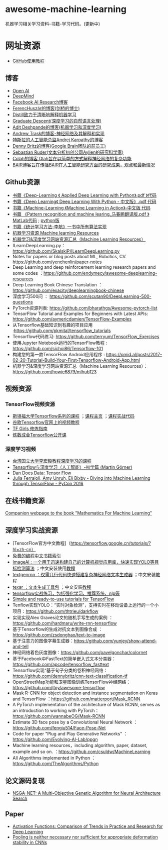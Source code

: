 # awesome-machine-learning
机器学习相关学习资料-书籍-学习代码。(更新中)

# 网址资源
* [GitHub使用教程](https://mp.weixin.qq.com/s/B5DLeM0TqIodfKEW2AAP5g)
## 博客
* [Open AI](https://blog.openai.com/)
* [DeepMind](https://deepmind.com/blog/?category=research)
* [Facebook AI Research博客](https://research.fb.com/blog/)
* [FerencHuszár的博客(剑桥的博士)](http://www.inference.vc/)
* [Distill致力于清晰地解释机器学习](https://distill.pub/)
* [Graduate Descent(深度学习的自然语言处理)](http://timvieira.github.io/blog/)
* [Adit Deshpande的博客(机器学习和深度学习)](https://adeshpande3.github.io/)
* [Andrew Trask的博客-神经网络及其解释和实现](http://iamtrask.github.io/)
* [特斯拉的人工智能总监Andrej Karpathy的博客](http://karpathy.github.io/)
* [Denny Britz的博客(Google Brain团队的前员工)](http://www.wildml.com/)
* [Sebastian Ruder(文本分析初创公司Aylien的研究科学家)](http://ruder.io/)
* [Colah的博客 Olah旨在以简单的方式解释神经网络的复杂功能](http://colah.github.io/)
* [BAIR博客旨在传播BAIR在人工智能研究方面的研究成果，观点和最新情况](http://bair.berkeley.edu/blog/)

## Github资源
* [书籍《Deep-Learning 《 Applied Deep Learning with Python》.pdf 》代码](https://github.com/TrainingByPackt/Applied-Deep-Learning-with-Python)
* [书籍《Deep Learning《 Deep Learning With Python - 中文版》.pdf 代码](https://github.com/fchollet/deep-learning-with-python-notebooks)
* [书籍《Machine-Learning 《Machine Learning in Action》-中文版 代码](https://github.com/pbharrin/machinelearninginaction)
* [书籍 《Pattern recognition and machine learing_马春鹏翻译版.pdf 》MatLab代码](https://github.com/PRML/PRMLT) ; [python版](https://github.com/ctgk/PRML)
* [书籍《统计学习方法-李航》一书中所有算法实现](https://github.com/WenDesi/lihang_book_algorithm)
* [机器学习资源 Machine learning Resources](https://github.com/allmachinelearning/MachineLearning)
* [机器学习&深度学习网站资源汇总（Machine Learning Resources）](https://github.com/howie6879/mlhub123)
* ILearnDeepLearning.py：https://github.com/SkalskiP/ILearnDeepLearning.py
* Notes for papers or blog posts about ML, Robotics, CV. https://github.com/yenchenlin/paper-notes
* Deep Learning and deep reinforcement learning research papers and some codes ：https://github.com/endymecy/awesome-deeplearning-resources
* Deep Learning Book Chinese Translation ：https://github.com/exacity/deeplearningbook-chinese
* 深度学习500问 ： https://github.com/scutan90/DeepLearning-500-questions
* PyTorch资源列表: https://github.com/bharathgs/Awesome-pytorch-list
* TensorFlow Tutorial and Examples for Beginners with Latest APIs: https://github.com/aymericdamien/TensorFlow-Examples
* 从Tensorflow基础知识到有趣的项目应用 :https://github.com/pkmital/tensorflow_tutorials
* Tensorflow代码练习: https://github.com/terryum/TensorFlow_Exercises
* 使用Jupyter Notebook运行的TensorFlow教程 : https://github.com/sjchoi86/Tensorflow-101
* 构建您的第一款TensorFlow Android应用程序 : https://omid.al/posts/2017-02-20-Tutorial-Build-Your-First-Tensorflow-Android-App.html
* 机器学习&深度学习网站资源汇总（Machine Learning Resources）：https://github.com/howie6879/mlhub123


## 视频资源
### TensorFlow视频资源
* [斯坦福大学Tensorflow系列的课程](https://www.youtube.com/watch?v=g-EvyKpZjmQ&index=1&list=PLIDllPt3EQZoS8gCP3cw273Cq9puuPLTg) ；[课程主页](http://web.stanford.edu/class/cs20si/index.html) ；[课程实战代码](https://github.com/chiphuyen/stanford-tensorflow-tutorials)
* [谷歌Tensorflow官网上的视频教程](https://developers.google.cn/machine-learning/crash-course/)
* [TF Girls 修炼指南](https://www.youtube.com/watchv=TrWqRMJZU8A&list=PLwY2GJhAPWRcZxxVFpNhhfivuW0kX15yG&index=2)
* [炼数成金Tensorflow公开课](https://www.youtube.com/watchv=eAtGqz8ytOI&list=PLjSwXXbVlK6IHzhLOMpwHHLjYmINRstrk)
### 深度学习视频
* [台湾国立大学李宏毅教程深度学习的课程](https://www.bilibili.com/video/av9770302/)
* [Tensorflow与深度学习（人工智能）-初学篇 (Martin Görner)](https://www.youtube.com/watch?v=vq2nnJ4g6N0)
* [Dan Does Data: Tensor Flow](http://bit.ly/1OX8s8Y)
* [Julia Ferraioli, Amy Unruh, Eli Bixby - Diving into Machine Learning through TensorFlow - PyCon 2016](https://www.youtube.com/watch?v=GZBIPwdGtkk&t=125s)



## 在线书籍资源
[Companion webpage to the book "Mathematics For Machine Learning"](https://mml-book.com)

## 深度学习实战资源
* [TensorFlow官方中文教程]（https://tensorflow.google.cn/tutorials/?hl=zh-cn）
* [免费的编程中文书籍索引](https://github.com/justjavac/free-programming-books-zh_CN)
* [ImageAI : 一个用于迅速构建自己的计算机视觉应用库，快速实现YOLO等目标检测算法](https://github.com/OlafenwaMoses/ImageAI) ；中文安装使用[教程](https://blog.csdn.net/weixin_39059031/article/details/82287688)
* [textgenrnn ：仅需几行代码快速搭建复杂神经网络文本生成器](https://github.com/minimaxir/textgenrnn) ；中文安装[教程](https://blog.csdn.net/weixin_39059031/article/details/83748135)
* [texar ：文本生成工具包](https://github.com/asyml/texar) ；中文安装[教程](https://blog.csdn.net/weixin_39059031/article/details/83748135)
* [tensorflow实战练习，包括强化学习、推荐系统、nlp等](https://github.com/princewen/tensorflow_practice)
* [Simple and ready-to-use tutorials for TensorFlow ](https://github.com/open-source-for-science/TensorFlow-Course#why-use-tensorflow)
* Tenflow实现YOLO：“实时对象检测”，支持实时在移动设备上运行的一个小项目：https://github.com/thtrieu/darkflow
* 实现实现Alex Graves论文的随机手写生成的案例 ： https://github.com/hardmaru/write-rnn-tensorflow
* 基于Tensorflow的生成对抗文本到图像合成 ： https://github.com/zsdonghao/text-to-image
* 基于注意力的图像字幕生成器：https://github.com/yunjey/show-attend-and-tell
* 神经网络着色灰度图像：https://github.com/pavelgonchar/colornet
* 基于Facebook中FastText的简单嵌入式文本分类器：https://github.com/apcode/tensorflow_fasttext
* Tensorflow实现“基于句子分类的卷积神经网络：https://github.com/dennybritz/cnn-text-classification-tf
* OpenStreetMap功能和卫星图像训练TensorFlow神经网络：https://github.com/jtoy/awesome-tensorflow
* Mask R-CNN for object detection and instance segmentation on Keras and TensorFlow ：https://github.com/matterport/Mask_RCNN
* A PyTorch implementation of the architecture of Mask RCNN, serves as an introduction to working with PyTorch：https://github.com/wannabeOG/Mask-RCNN
* Estimate 3D face pose by a Convolutional Neural Network ：https://github.com/fengju514/Face-Pose-Net
* Code for paper "Plug and Play Generative Networks" ：https://github.com/Evolving-AI-Lab/ppgn
* Machine learning resources，including algorithm, paper, dataset, example and so on. ：https://github.com/csuldw/MachineLearning
* All Algorithms implemented in Python ：https://github.com/TheAlgorithms/Python

## 论文源码复现
* [NSGA-NET: A Multi-Objective Genetic Algorithm for Neural Architecture Search](https://github.com/ianwhale/nsga-net)

## Paper
* [Activation Functions: Comparison of Trends in Practice and Research for Deep Learning](https://arxiv.org/abs/1811.03378)
* [Pooling is neither necessary nor sufficient for appropriate deformation stability in CNNs](https://arxiv.org/abs/1804.04438)




